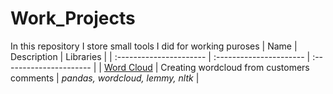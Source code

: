 # Work_Projects
 In this repository I store small tools I did for working puroses
| Name | Description | Libraries | 
| :---------------------- | :---------------------- | :---------------------- |
| [Word Cloud](Word_cloud_in_danish) | Creating wordcloud from customers comments | *pandas, wordcloud, lemmy, nltk* |
